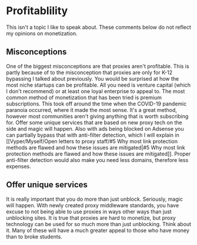 # Profitablility

This isn't a topic I like to speak about. These comments below do not reflect my opinions on monetization.

## Misconceptions

One of the biggest misconceptions are that proxies aren't profitable. This is partly because of to the misconception that proxies are only for K-12 bypassing I talked about previously. You would be surprised at how the most niche startups can be profitable. All you need is venture capital (which I don't recommend) or at least one loyal enterprise to appeal to. The most common method of monetization that has been tried is premium subscriptions. This took off around the time when the COVID-19 pandemic paranoia occurred, where it made the most sense. It's a great method, however most communities aren't giving anything that is worth subscribing for. Offer some unique services that are based on new proxy tech on the side and magic will happen. Also with ads being blocked on Adsense you can partially bypass that with anti-filter detection, which I will explain in [[Vyper/Myself/Open letters to proxy staff/#5 Why most link protection methods are flawed and how these issues are mitigated|#5 Why most link protection methods are flawed and how these issues are mitigated]]. Proper anti-filter detection would also make you need less domains, therefore less expenses.

## Offer unique services

It is really important that you do more than just unblock. Seriously, magic will happen. With newly created proxy middleware standards, you have excuse to not being able to use proxies in ways other ways than just unblocking sites. It is true that proxies are hard to monetize, but proxy technology can be used for so much more than just unblocking. Think about it. Many of these will have a much greater appeal to those who have money than to broke students.
